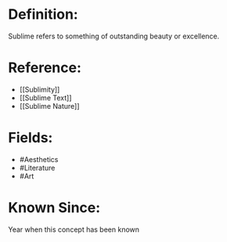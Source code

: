 

# Definition:
Sublime refers to something of outstanding beauty or excellence.

# Reference:
- [[Sublimity]]
- [[Sublime Text]]
- [[Sublime Nature]]

# Fields: 
- #Aesthetics
- #Literature
- #Art

# Known Since:
Year when this concept has been known

